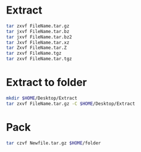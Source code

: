 Extract
=====
```sh
tar zxvf FileName.tar.gz
tar jxvf FileName.tar.bz
tar jxvf FileName.tar.bz2
tar Jxvf FileName.tar.xz
tar Zxvf FileName.tar.Z
tar zxvf FileName.tgz
tar zxvf FileName.tar.tgz
```

Extract to folder
=====
```sh
mkdir $HOME/Desktop/Extract
tar zxvf FileName.tar.gz -C $HOME/Desktop/Extract
```

Pack
=====
```sh
tar czvf Newfile.tar.gz $HOME/folder
```

